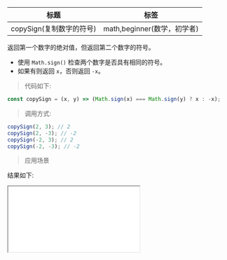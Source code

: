 | 标题                     | 标签                        |
| ------------------------ | --------------------------- |
| copySign(复制数字的符号) | math,beginner(数学，初学者) |

返回第一个数字的绝对值，但返回第二个数字的符号。

- 使用 `Math.sign()` 检查两个数字是否具有相同的符号。
- 如果有则返回 `x`，否则返回 `-x`。

> 代码如下:

```js
const copySign = (x, y) => (Math.sign(x) === Math.sign(y) ? x : -x);
```

> 调用方式:

```js
copySign(2, 3); // 2
copySign(2, -3); // -2
copySign(-2, 3); // 2
copySign(-2, -3); // -2
```

> 应用场景

<div class="code-editor" data-url="codes/javascript/html/copySign.html" data-language="html"></div>

结果如下:

<iframe src="codes/javascript/html/copySign.html"></iframe>
